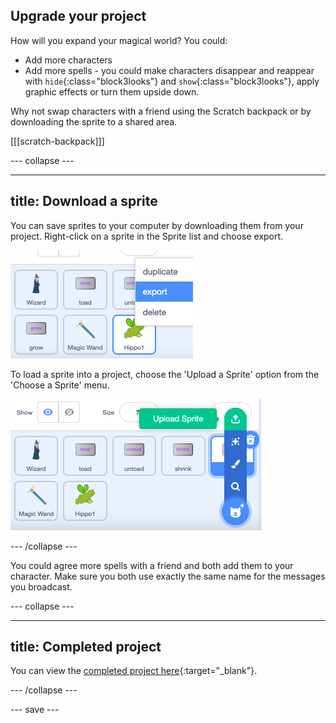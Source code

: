## Upgrade your project

How will you expand your magical world? You could:
+ Add more characters
+ Add more spells - you could make characters disappear and reappear with `hide`{:class="block3looks"} and `show`{:class="block3looks"}, apply graphic effects or turn them upside down.

Why not swap characters with a friend using the Scratch backpack or by downloading the sprite to a shared area. 

[[[scratch-backpack]]]

--- collapse ---

---
title: Download a sprite
---

You can save sprites to your computer by downloading them from your project. Right-click on a sprite in the Sprite list and choose export.

![The popup menu in the sprite list.](images/export-sprite.png)

To load a sprite into a project, choose the 'Upload a Sprite' option from the 'Choose a Sprite' menu.

![The expanded Choose a Sprite menu showing Upload a Sprite option.](images/upload-sprite.png)

--- /collapse ---

You could agree more spells with a friend and both add them to your character. Make sure you both use exactly the same name for the messages you broadcast.

--- collapse ---

---
title: Completed project
---

You can view the [completed project here](https://scratch.mit.edu/projects/518413238/){:target="_blank"}.

--- /collapse ---

--- save ---